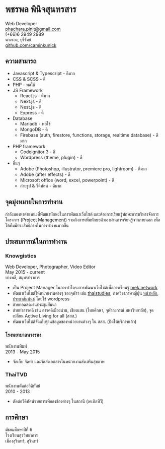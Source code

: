 # พชรพล พินิจสุนทรสาร

Web Developer <br />
phachara.pinit@gmail.com <br />
(+66)6 2949 2989 <br />
นางรอง, บุรีรัมย์ <br />
[github.com/caminkunick](https://github.com/caminkunick)

## ความสามารถ
- Javascript & Typescript - ดีมาก
- CSS & SCSS - ดี
- PHP - พอใช้
- JS Framework
  - React.js - ดีมาก
  - Next.js - ดี
  - Nest.js - ดี
  - Express - ดี
- Database
  - Mariadb - พอใช้
  - MongoDB - ดี
  - Firebase (auth, firestore, functions, storage, realtime database) - ดีมาก
- PHP framework
  - Codeignitor 3 - ดี
  - Wordpress (theme, plugin) - ดี
- อื่นๆ
  - Adobe (Photoshop, illustrator, premiere pro, lightroom) - ดีมาก
  - Adobe (after effects) - ดี
  - Microsoft office (word, excel, powerpoint) - ดี
  - ถ่ายรูป & วีดิทัศน์ - ดีมาก


## จุดมุ่งหมายในการทำงาน
กำลังมองหาตำแหน่งที่พัฒนาทักษะในการพัฒนาเว็บไซต์ และต้องการเรียนรู้ทักษะการบริหารจัดการโครงการ (Project Management) รวมถึงการเพิ่มทักษะตัวเองผ่านการเรียนรู้จากภายนอก เพื่อให้ทีมมีประสิทธิภาพในการทำงานมากขึ้น


## ประสบการณ์ในการทำงาน
### Knowgistics
Web Developer, Photographer, Video Editor <br />
May 2015 - current <br />
บางพลี, สมุทรปราการ
- เป็น Project Manager ในการทำโครงการพัฒนาเว็บไซต์เพื่อการเรียนรู้ [mek.network](https://mek.network)
- พัฒนาเว็บไซต์ให้หน่วยงานต่างๆ ของจุฬาฯ เช่น [thaistudies](http://www.thaistudies.chula.ac.th), ภาควิชาภาษาญี่ปุ่น [หน้าหลัก](https://www.arts.chula.ac.th/~japanese/), [ประชาสัมพันธ์](https://jp-arts.info) โดยใช้ wordpress
- ถ่ายทอดสดงานประชุมสัมนา
- ถ่ายทำสารคดี เช่น สารคดีเมืองน่าน, เชียงแสน (ไทยศึกษา, จุฬาลงกรณ์ มหาวิทยาลัย), จุดเปลี่ยน Active Living for all (สสส.)
- พัฒนาเว็บไซต์จัดเก็บฐานข้อมูลของหน่วยงานต่างๆ ใน สสส. (ปิดให้บริการแล้ว)

### โรงพยาบาลนางรอง
พนักงานพิมพ์ <br />
2013 - May 2015
- จัดเก็บ จัดทำ และจัดส่งเอกสารในหน่วยงานส่งเสริมสุขภาพ

### ThaiTVD
พนักงานตัดต่อวีดิทัศน์ <br />
2010 - 2013
- ตัดต่อวีดิทัศน์รายการเพื่อลงช่องต่างๆ ในสถานี (เคเบิลทีวี)

## การศึกษา
มัธยมศึกษาปีที่ 6 <br />
โรงเรียนสุรวิทยาคาร <br />
เมืองสุรินทร์, สุรินทร์